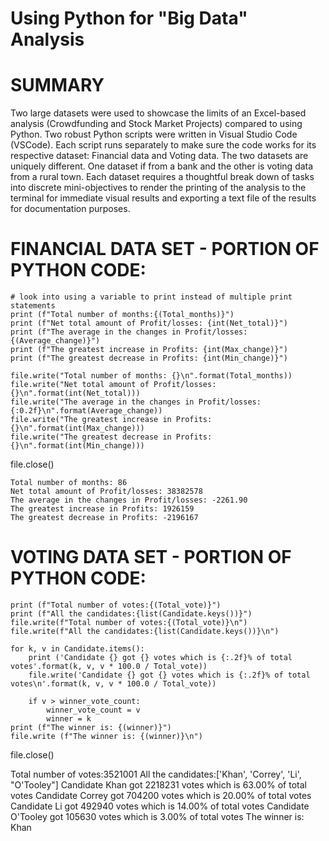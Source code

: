 # Using Python for "Big Data" Analysis

# SUMMARY

Two large datasets were used to showcase the limits of an Excel-based analysis (Crowdfunding and Stock Market Projects) compared to using Python. Two robust Python scripts were written in Visual Studio Code (VSCode). Each script runs separately to make sure the code works for its respective dataset: Financial data and Voting data. The two datasets are uniquely different. One dataset if from a bank and the other is voting data from a rural town. Each dataset requires a thoughtful break down of tasks into discrete mini-objectives to render the printing of the analysis to the terminal for immediate visual results and exporting a text file of the results for documentation purposes.

 # FINANCIAL DATA SET - PORTION OF PYTHON CODE:

    # look into using a variable to print instead of multiple print statements
    print (f"Total number of months:{(Total_months)}")
    print (f"Net total amount of Profit/losses: {int(Net_total)}")
    print (f"The average in the changes in Profit/losses: {(Average_change)}")
    print (f"The greatest increase in Profits: {int(Max_change)}")
    print (f"The greatest decrease in Profits: {int(Min_change)}")
    
    file.write("Total number of months: {}\n".format(Total_months))
    file.write("Net total amount of Profit/losses: {}\n".format(int(Net_total)))
    file.write("The average in the changes in Profit/losses: {:0.2f}\n".format(Average_change))
    file.write("The greatest increase in Profits: {}\n".format(int(Max_change)))
    file.write("The greatest decrease in Profits: {}\n".format(int(Min_change)))


file.close()

    Total number of months: 86
    Net total amount of Profit/losses: 38382578
    The average in the changes in Profit/losses: -2261.90
    The greatest increase in Profits: 1926159
    The greatest decrease in Profits: -2196167
    

 # VOTING DATA SET - PORTION OF PYTHON CODE:
 
    print (f"Total number of votes:{(Total_vote)}")
    print (f"All the candidates:{list(Candidate.keys())}") 
    file.write(f"Total number of votes:{(Total_vote)}\n")
    file.write(f"All the candidates:{list(Candidate.keys())}\n")
    
    for k, v in Candidate.items():
        print ('Candidate {} got {} votes which is {:.2f}% of total votes'.format(k, v, v * 100.0 / Total_vote))     
        file.write('Candidate {} got {} votes which is {:.2f}% of total votes\n'.format(k, v, v * 100.0 / Total_vote))
        
        if v > winner_vote_count:
            winner_vote_count = v
            winner = k
    print (f"The winner is: {(winner)}")
    file.write (f"The winner is: {(winner)}\n")

file.close()

Total number of votes:3521001
All the candidates:['Khan', 'Correy', 'Li', "O'Tooley"]
Candidate Khan got 2218231 votes which is 63.00% of total votes
Candidate Correy got 704200 votes which is 20.00% of total votes
Candidate Li got 492940 votes which is 14.00% of total votes
Candidate O'Tooley got 105630 votes which is 3.00% of total votes
The winner is: Khan


